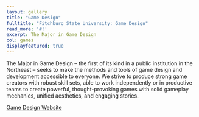 ```yaml
---
layout: gallery
title: "Game Design"
fulltitle: "Fitchburg State University: Game Design"
read_more: '#!'
excerpt: The Major in Game Design
col: games
displayfeatured: true
---
```


The Major in Game Design – the first of its kind in a public institution in the Northeast – seeks to make the methods and tools of game design and development accessible to everyone. We strive to produce strong game creators with robust skill sets, able to work independently or in productive teams to create powerful, thought-provoking games with solid gameplay mechanics, unified aesthetics, and engaging stories.

[Game Design Website](http://fitchburgstate.edu/gamedesign)